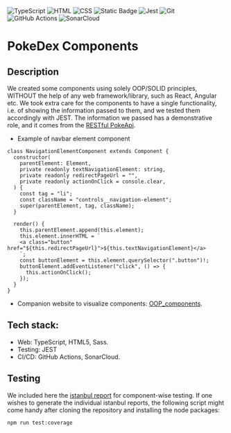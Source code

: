 <div>
<img src="https://img.shields.io/badge/TypeScript-3178C6?style=flat&logo=typescript&logoColor=white&labelColor=3178C6" alt="TypeScript" />
<img src="https://img.shields.io/badge/HTML-E34F26?style=flat&logo=html5&logoColor=white&labelColor=E34F26" alt="HTML" />
  <img src="https://img.shields.io/badge/CSS-1572B6?style=flat&logo=css3&logoColor=white&labelColor=1572B6" alt="CSS" />
<img alt="Static Badge" src="https://img.shields.io/badge/Sass-%23fadadd?style=flat&logo=Sass&labelColor=%23fadadd&color=%23fadadd">
<img src="https://img.shields.io/badge/Jest-C21325?style=flat&logo=jest&logoColor=white&labelColor=C21325" alt="Jest" />
<img src="https://img.shields.io/badge/Git-F05032?style=flat&logo=git&logoColor=white&labelColor=F05032" alt="Git" />
<img src="https://img.shields.io/badge/GitHub_Actions-2088FF?style=flat&logo=github-actions&logoColor=white&labelColor=2088FF" alt="GitHub Actions" />
<img src="https://img.shields.io/badge/SonarCloud-4E9BCD?style=flat&logo=sonarcloud&logoColor=white&labelColor=4E9BCD" alt="SonarCloud" />
</div>

# PokeDex Components

## Description
We created some components using solely OOP/SOLID principles, WITHOUT the help of any web framework/library, such as React, Angular etc. We took extra care for the components to have a single functionality, i.e. of showing the information passed to them, and we tested them accordingly with JEST. The information we passed has a demonstrative role, and it comes from the  [RESTful PokeApi](https://pokeapi.co/).

* Example of navbar element component
```
class NavigationElementComponent extends Component {
  constructor(
    parentElement: Element,
    private readonly textNavigationElement: string,
    private readonly redirectPageUrl = "",
    private readonly actionOnClick = console.clear,
  ) {
    const tag = "li";
    const className = "controls__navigation-element";
    super(parentElement, tag, className);
  }

  render() {
    this.parentElement.append(this.element);
    this.element.innerHTML = `
    <a class="button" href="${this.redirectPageUrl}">${this.textNavigationElement}</a>
    `;
    const buttonElement = this.element.querySelector(".button")!;
    buttonElement.addEventListener("click", () => {
      this.actionOnClick();
    });
  }
}
``` 

* Companion website to visualize components: [OOP_components]().

## Tech stack:
* Web: TypeScript, HTML5, Sass.
* Testing: JEST
* CI/CD: GitHub Actions, SonarCloud.
## Testing
We included here the [istanbul report]() for component-wise testing. If one wishes to generate the individual istanbul reports, the following script might come handy after cloning the repository and installing the node packages:
```
npm run test:coverage

```
